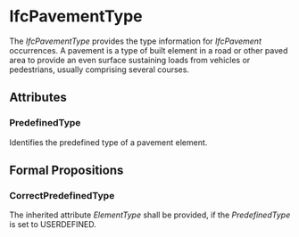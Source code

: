 # IfcPavementType

The _IfcPavementType_ provides the type information for _IfcPavement_ occurrences.
A pavement is a type of built element in a road or other paved area to provide an even surface sustaining loads from vehicles or pedestrians, usually comprising several courses.

## Attributes

### PredefinedType
Identifies the predefined type of a pavement element.

## Formal Propositions

### CorrectPredefinedType
The inherited attribute _ElementType_ shall be provided, if the _PredefinedType_ is set to USERDEFINED.
